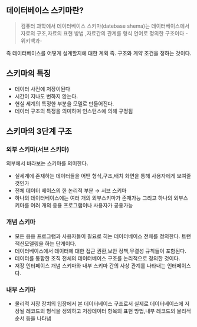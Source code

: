 ## 데이터베이스 스키마란?

> 컴퓨터 과학에서 데이터베이스 스키마(datebase shema)는 데이터베이스에서 자료의 구조,자료의 표현 방법 ,자료간의 관계를  형식 언어로 정의한 구조이다 
-위키백과-
> 

즉 데이터베이스를 어떻게 설계할지에 대한 계획 즉. 구조와 게약 조건을 정하는 것이다.

## 스키마의 특징

- 데이터 사전에 저장이된다
- 시간이 지나도 변하지 않는다.
- 현실 세계의 특정한 부분을 모델로 만들어진다.
- 데이터 구조의 특정을 의미하며 인스턴스에 의해 규정됨

## 스키마의 3단계 구조

### 외부 스키마(서브 스키마)

외부에서 바라보는 스키마를 의미한다.

- 실세계에 존재하는 데이터들을 어떤 형식,구조,배치 화면을 통해 사용자에게 보여줄 것인가
- 전체 데이터 베이스의 한 논리적 부분 → 서브 스키마
- 하나의 데이터베이스에는 여러 개의 외부스키마가 존재가능 그리고 하나의 외부스키마를 여러 개의 응용 프로그램이나 사용자가 공용가능

### 개념 스키마

- 모든 응용 프로그램과 사용자들이 필요로 히는 데이터베이스 전체를 정의한다. 트랜잭션모델링을 하는 단계이다.
- 데이터베이스에서 데이터에 대한 접근 권환,보안 정책,무결성 규칙들이 포함된다.
- 데이터를 통합한 조직 전체의 데이터베이스 구조를 논리적으로 정의한 것이다.
- 저장 인터페이스 개념 스키마와 내부 스키마 간의 사상 관계를 나타내는 인터페이스다.

### 내부 스키마

- 물리적 저장 장치의 입장에서 본 데이터베이스 구조로서 실제로 데이터베이스에 저장될 레코드의 형식을 정의하고 저장데이터 항목의 표현 방법,내부 레코드의 물리적 순서 등을 나타냄
